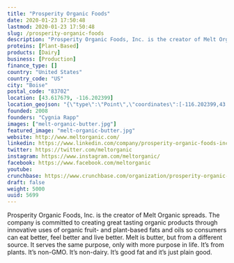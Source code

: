 ```yaml
---
title: "Prosperity Organic Foods"
date: 2020-01-23 17:50:48
lastmod: 2020-01-23 17:50:48
slug: /prosperity-organic-foods
description: "Prosperity Organic Foods, Inc. is the creator of Melt Organic spreads. The company is committed to creating great tasting organic products through innovative uses of organic fruit- and plant-based fats and oils so consumers can eat better, feel better and live better. Melt is butter, but from a different source. It serves the same purpose, only with more purpose in life. It’s from plants. It’s non-GMO. It’s non-dairy. It’s good fat and it’s just plain good."
proteins: [Plant-Based]
products: [Dairy]
business: [Production]
finance_type: []
country: "United States"
country_code: "US"
city: "Boise"
postal_code: "83702"
location: [43.617679, -116.202399]
location_geojson: "{\"type\":\"Point\",\"coordinates\":[-116.202399,43.617679]}"
founded: 2008
founders: "Cygnia Rapp"
images: ["melt-organic-butter.jpg"]
featured_image: "melt-organic-butter.jpg"
website: http://www.meltorganic.com/
linkedin: https://www.linkedin.com/company/prosperity-organic-foods-inc
twitter: https://twitter.com/meltorganic
instagram: https://www.instagram.com/meltorganic/
facebook: https://www.facebook.com/meltorganic
youtube: 
crunchbase: https://www.crunchbase.com/organization/prosperity-organic-foods
draft: false
weight: 5000
uuid: 5699
---
```

Prosperity Organic Foods, Inc. is the creator of Melt Organic spreads. The company is committed to creating great tasting organic products through innovative uses of organic fruit- and plant-based fats and oils so consumers can eat better, feel better and live better. Melt is butter, but from a different source. It serves the same purpose, only with more purpose in life. It’s from plants. It’s non-GMO. It’s non-dairy. It’s good fat and it’s just plain good.
